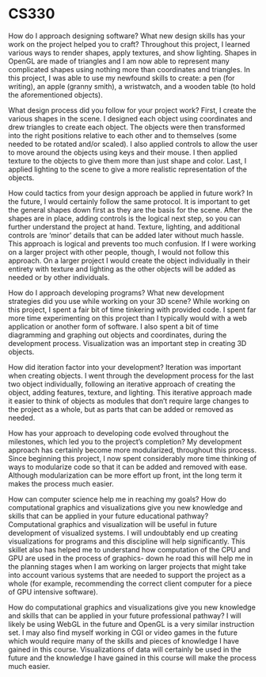 # CS330


How do I approach designing software?
What new design skills has your work on the project helped you to craft?
Throughout this project, I learned various ways to render shapes, apply textures, and show lighting. Shapes in OpenGL are made of triangles and I am now able to represent many complicated shapes using nothing more than coordinates and triangles. In this project, I was able to use my newfound skills to create: a pen (for writing), an apple (granny smith), a wristwatch, and a wooden table (to hold the aforementioned objects).

What design process did you follow for your project work?
First, I create the various shapes in the scene. I designed each object using coordinates and drew triangles to create each object. The objects were then transformed into the right positions relative to each other and to themselves (some needed to be rotated and/or scaled). I also applied controls to allow the user to move around the objects using keys and their mouse. I then applied texture to the objects to give them more than just shape and color. Last, I applied lighting to the scene to give a more realistic representation of the objects.

How could tactics from your design approach be applied in future work?
In the future, I would certainly follow the same protocol. It is important to get the general shapes down first as they are the basis for the scene. After the shapes are in place, adding controls is the logical next step, so you can further understand the project at hand. Texture, lighting, and additional controls are ‘minor’ details that can be added later without much hassle. This approach is logical and prevents too much confusion. If I were working on a larger project with other people, though, I would not follow this approach. On a larger project I would create the object individually in their entirety with texture and lighting as the other objects will be added as needed or by other individuals.

How do I approach developing programs?
What new development strategies did you use while working on your 3D scene?
While working on this project, I spent a fair bit of time tinkering with provided code. I spent far more time experimenting on this project than I typically would with a web application or another form of software. I also spent a bit of time diagramming and graphing out objects and coordinates, during the development process. Visualization was an important step in creating 3D objects.

How did iteration factor into your development?
Iteration was important when creating objects. I went through the development process for the last two object individually, following an iterative approach of creating the object, adding features, texture, and lighting. This iterative approach made it easier to think of objects as modules that don’t require large changes to the project as a whole, but as parts that can be added or removed as needed.

How has your approach to developing code evolved throughout the milestones, which led you to the project’s completion?
My development approach has certainly become more modularized, throughout this process. Since beginning this project, I now spent considerably more time thinking of ways to modularize code so that it can be added and removed with ease. Although modularization can be more effort up front, int the long term it makes the process much easier.

How can computer science help me in reaching my goals?
How do computational graphics and visualizations give you new knowledge and skills that can be applied in your future educational pathway?
Computational graphics and visualization will be useful in future development of visualized systems. I will undoubtably end up creating visualizations for programs and this discipline will help significantly. This skillet also has helped me to understand how computation of the CPU and GPU are used in the process of graphics- down he road this will help me in the planning stages when I am working on larger projects that might take into account various systems that are needed to support the project as a whole (for example, recommending the correct client computer for a piece of GPU intensive software).

How do computational graphics and visualizations give you new knowledge and skills that can be applied in your future professional pathway?
I will likely be using WebGL in the future and OpenGL is a very similar instruction set. I may also find myself working in CGI or video games in the future which would require many of the skills and pieces of knowledge I have gained in this course. Visualizations of data will certainly be used in the future and the knowledge I have gained in this course will make the process much easier.
